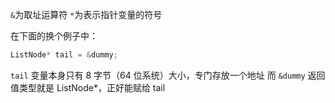 `&`为取址运算符
`*`为表示指针变量的符号

在下面的换个例子中：

```cpp
ListNode* tail = &dummy;
```

 `tail` 变量本身只有 8 字节（64 位系统）大小，专门存放一个地址
 而 `&dummy` 返回值类型就是 ListNode*，正好能赋给 tail